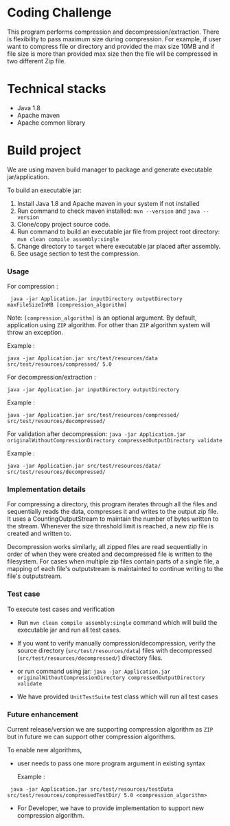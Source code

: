 # Coding Challenge

This program performs compression and decompression/extraction. There is flexibility to pass maximum size during compression. For example,
if user want to compress file or directory and provided the max size 10MB and if file size is more than provided max size then
the file will be compressed in two different Zip file.

# Technical stacks
- Java 1.8
- Apache maven
- Apache common library

# Build project
We are using maven build manager to package and generate executable jar/application.

To build an executable jar:

1. Install Java 1.8 and Apache maven in your system if not installed
2. Run command to check maven installed: `mvn --version` and `java --version`
3. Clone/copy project source code.
4. Run command to build an executable jar file from project root directory: `mvn clean compile assembly:single`
5. Change directory to `target` where executable jar placed after assembly.
6. See usage section to test the compression.

### Usage
For compression :

``` java -jar Application.jar inputDirectory outputDirectory maxFileSizeInMB [compression_algorithm]```

Note: `[compression_algorithm]` is an optional argument. By default, application using `ZIP` algorithm. For other than
`ZIP` algorithm system will throw an exception.

Example : 

``` java -jar Application.jar src/test/resources/data src/test/resources/compressed/ 5.0 ```

For decompression/extraction :

``` java -jar Application.jar inputDirectory outputDirectory ```

Example :

``` java -jar Application.jar src/test/resources/compressed/ src/test/resources/decompressed/ ```

For validation after decompression:
``` java -jar Application.jar originalWithoutCompressionDirectory compressedOutputDirectory validate ```

Example :

``` java -jar Application.jar src/test/resources/data/ src/test/resources/decompressed/ ``` 
 
### Implementation details

For compressing a directory, this program iterates through all the files and sequentially reads the data, compresses it and writes to the output zip file. It uses a CountingOutputStream to maintain the number of bytes written to the stream. Whenever the size threshold limit is reached, a new zip file is created and written to.

Decompression works similarly, all zipped files are read sequentially in order of when they were created and decompressed file is written to the filesystem. For cases when multiple zip files contain parts of a single file, a mapping of each file's outputstream is maintainted to continue writing to the file's outputstream.

### Test case
To execute test cases and verification

- Run ```mvn clean compile assembly:single``` command which will build the executable jar and run all test cases.
- If you want to verify manually compression/decompression, verify the source directory (`src/test/resources/data`) files with decompressed (`src/test/resources/decompressed/`) directory files.
- or run command using jar: ``` java -jar Application.jar originalWithoutCompressionDirectory compressedOutputDirectory validate ```

- We have provided `UnitTestSuite` test class which will run all test cases

### Future enhancement
Current release/version we are supporting compression algorithm as `ZIP` but in future we can support other compression
algorithms.

To enable new algorithms, 
- user needs to pass one more program argument in existing syntax

  Example :
  
``` java -jar Application.jar src/test/resources/testData src/test/resources/compressedTestDir/ 5.0 <compression_algorithm>```

- For Developer, we have to provide implementation to support new compression algorithm.